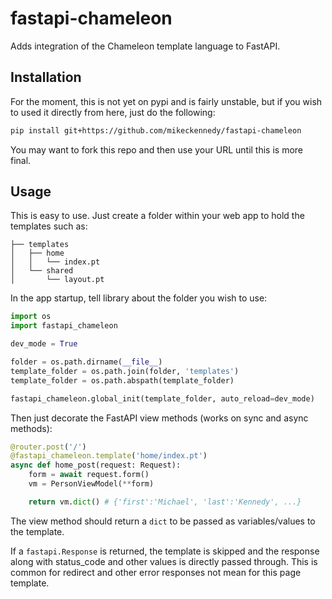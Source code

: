 # fastapi-chameleon

Adds integration of the Chameleon template language to FastAPI.

## Installation

For the moment, this is not yet on pypi and is fairly unstable, but if you wish to used it directly from here, just do the following:

```bash
pip install git+https://github.com/mikeckennedy/fastapi-chameleon
```

You may want to fork this repo and then use your URL until this is more final.

## Usage

This is easy to use. Just create a folder within your web app to hold the templates such as:

```
├── templates
│   ├── home
│   │   └── index.pt
│   └── shared
│       └── layout.pt

```

In the app startup, tell library about the folder you wish to use:

```python
import os
import fastapi_chameleon

dev_mode = True

folder = os.path.dirname(__file__)
template_folder = os.path.join(folder, 'templates')
template_folder = os.path.abspath(template_folder)

fastapi_chameleon.global_init(template_folder, auto_reload=dev_mode)
```

Then just decorate the FastAPI view methods (works on sync and async methods):

```python
@router.post('/')
@fastapi_chameleon.template('home/index.pt')
async def home_post(request: Request):
    form = await request.form()
    vm = PersonViewModel(**form) 

    return vm.dict() # {'first':'Michael', 'last':'Kennedy', ...}

```

The view method should return a `dict` to be passed as variables/values to the template. 

If a `fastapi.Response` is returned, the template is skipped and the response along with status_code and
other values is directly passed through. This is common for redirect and other error responses not mean
for this page template.
